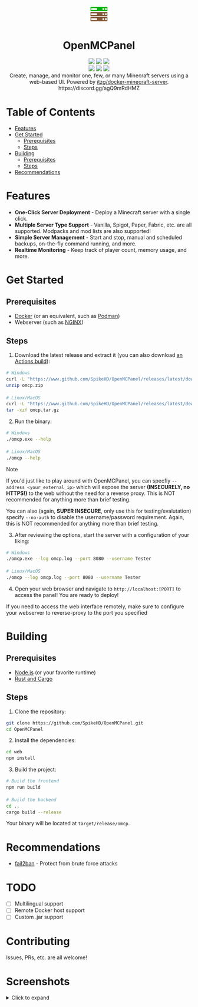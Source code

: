 <div align="center">
  <img width="10%" src="web/public/icons/omcp_icon.png">
  <h1>OpenMCPanel</h1>
</div>

<div align="center">
 <img src="https://img.shields.io/github/actions/workflow/status/SpikeHD/OpenMCPanel/build.yml" />
 <img src="https://img.shields.io/github/repo-size/SpikeHD/OpenMCPanel" />
 <img src="https://img.shields.io/github/commit-activity/m/SpikeHD/OpenMCPanel" />
</div>
<div align="center">
 <img src="https://img.shields.io/github/release-date/SpikeHD/OpenMCPanel" />
 <img src="https://img.shields.io/github/stars/SpikeHD/OpenMCPanel" />
 <img src="https://img.shields.io/github/downloads/SpikeHD/OpenMCPanel/total" />
</div>

<div align="center">
  Create, manage, and monitor one, few, or many Minecraft servers using a web-based UI. Powered by <a href="https://github.com/itzg/docker-minecraft-server">itzg/docker-minecraft-server</a>.
  <br />
  https://discord.gg/agQ9mRdHMZ
</div>

# Table of Contents

- [Features](#features)
- [Get Started](#get-started)
  - [Prerequisites](#prerequisites)
  - [Steps](#steps)
- [Building](#building)
  - [Prerequisites](#prerequisites-1)
  - [Steps](#steps-1)
- [Recommendations](#recommendations)

# Features

* **One-Click Server Deployment** - Deploy a Minecraft server with a single click.
* **Multiple Server Type Support** - Vanilla, Spigot, Paper, Fabric, etc. are all supported. Modpacks and mod lists are also supported!
* **Simple Server Management** - Start and stop, manual and scheduled backups, on-the-fly command running, and more.
* **Realtime Monitoring** - Keep track of player count, memory usage, and more.

# Get Started

## Prerequisites

* [Docker](https://docs.docker.com/get-docker/) (or an equivalent, such as [Podman](https://podman.io/))
* Webserver (such as [NGINX](https://www.nginx.com/))

## Steps

1. Download the latest release and extract it (you can also download [an Actions build](https://www.github.com/SpikeHD/OpenMCPanel/actions/workflows/build.yml)):
```bash
# Windows
curl -L "https://www.github.com/SpikeHD/OpenMCPanel/releases/latest/download/omcp_win64.zip" -o omcp.zip
unzip omcp.zip

# Linux/MacOS
curl -L "https://www.github.com/SpikeHD/OpenMCPanel/releases/latest/download/omcp_linux64.tar.gz" -o omcp.tar.gz
tar -xzf omcp.tar.gz
```

2. Run the binary:
```bash
# Windows
./omcp.exe --help

# Linux/MacOS
./omcp --help
```

> [!NOTE]
> If you'd just like to play around with OpenMCPanel, you can specfiy `--address <your_external_ip>` which will expose the server
> **(INSECURELY, no HTTPS!)** to the web without the need for a reverse proxy. This is NOT recommended for anything more than brief testing.
>
> You can also (again, **SUPER INSECURE**, only use this for testing/evalutation) specify `--no-auth` to disable the username/password requirement.
> Again, this is NOT recommended for anything more than brief testing.

3. After reviewing the options, start the server with a configuration of your liking:
```bash
# Windows
./omcp.exe --log omcp.log --port 8080 --username Tester

# Linux/MacOS
./omcp --log omcp.log --port 8080 --username Tester
```

4. Open your web browser and navigate to `http://localhost:[PORT]` to access the panel! You are ready to deploy!

If you need to access the web interface remotely, make sure to configure your webserver to reverse-proxy to the port you specified

# Building

## Prerequisites

* [Node.js](https://nodejs.org/en/download/) (or your favorite runtime)
* [Rust and Cargo](https://www.rust-lang.org/tools/install)

## Steps

1. Clone the repository:
```bash
git clone https://github.com/SpikeHD/OpenMCPanel.git
cd OpenMCPanel
```

2. Install the dependencies:
```bash
cd web
npm install
```

3. Build the project:
```bash
# Build the frontend
npm run build

# Build the backend
cd ..
cargo build --release
```

Your binary will be located at `target/release/omcp`.

# Recommendations

* [fail2ban](https://github.com/fail2ban/fail2ban) - Protect from brute force attacks

# TODO

* [ ] Multilingual support
* [ ] Remote Docker host support
* [ ] Custom .jar support

# Contributing

Issues, PRs, etc. are all welcome!

# Screenshots

<details>
  <summary>Click to expand</summary>
  
  ![image](https://github.com/SpikeHD/OpenMCPanel/assets/25207995/9bcb5a02-f914-4b79-9f1c-3ccf9adce331)
  
  ![image](https://github.com/SpikeHD/OpenMCPanel/assets/25207995/fecb8ba4-95e6-4499-806b-e4a707252af5)
  
  ![image](https://github.com/SpikeHD/OpenMCPanel/assets/25207995/bde6c815-7285-48ca-9495-c529e3a5432c)
</details>
